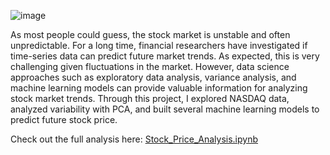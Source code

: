 ![image](https://github.com/rossbrancati/NASDAQ-Analysis-and-Prediction/assets/79770198/93da80ce-c465-4d6b-a6a6-4209217601e3)

As most people could guess, the stock market is unstable and often unpredictable. For a long time, financial researchers have investigated if time-series data can predict future market trends. As expected, this is very challenging given fluctuations in the market. However, data science approaches such as exploratory data analysis, variance analysis, and machine learning models can provide valuable information for analyzing stock market trends. Through this project, I explored NASDAQ data, analyzed variability with PCA, and built several machine learning models to predict future stock price.

Check out the full analysis here: [Stock_Price_Analysis.ipynb](https://github.com/rossbrancati/NASDAQ-Analysis-and-Prediction/blob/main/Stock_Price_Analysis.ipynb)
